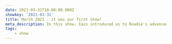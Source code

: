 ```yaml
---
date: 2021-03-31T18:00:00.000Z
showkey: '2021-03-31'
title: March 2021 - it was our first show!
meta_description: In this show, Iain introduced us to Roadie's advanced Backstage use-case—running it as a service! Then, Dominnik shared how they came up with the API docs plugin for Backstage at SDA SE and where the project is headed.
tags:
    - show
---
```

